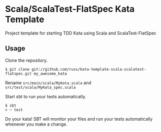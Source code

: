 # Scala/ScalaTest-FlatSpec Kata Template

Project template for starting TDD Kata using Scala and ScalaTest-FlatSpec

## Usage

Clone the repository.

    $ git clone git://github.com/russ/kata-template-scala-scalatest-flatspec.git my_awesome_kata

Rename `src/main/scala/MyKata.scala` and `src/test/scala/MyKata_spec.scala`

Start sbt to run your tests automatically.

    $ sbt
    > ~ test

Do your kata! SBT will monitor your files and run your tests automatically
whenever you make a change.
